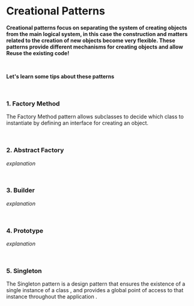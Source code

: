 

# Creational Patterns


**Creational patterns focus on separating the system of creating objects from the main logical system, in this case the construction and matters related to the creation of new objects become very flexible. These patterns provide different mechanisms for creating objects and allow Reuse the existing code!**

<br/>

**Let's learn some tips about these patterns**

<br/>

###  1. Factory Method


The Factory Method pattern
allows subclasses to decide
which class to instantiate by
defining an interface for creating
an object.

<br/>

###  2. Abstract Factory

*explanation*

<br/>

###  3. Builder


*explanation*

<br/>

###  4. Prototype


*explanation*

<br/>

###  5. Singleton

The Singleton pattern is a design pattern that ensures the existence of a single instance of a class , and provides a global point of access to that instance throughout the application .

<br/>


